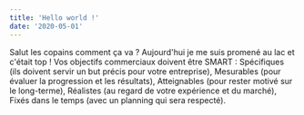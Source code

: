 ```yaml
---
title: 'Hello world !'
date: '2020-05-01'
---
```

Salut les copains comment ça va ?
Aujourd'hui je me suis promené au lac et c'était top !
Vos objectifs commerciaux doivent être SMART :
Spécifiques (ils doivent servir un but précis pour votre entreprise),
Mesurables (pour évaluer la progression et les résultats),
Atteignables (pour rester motivé sur le long-terme),
Réalistes (au regard de votre expérience et du marché),
Fixés dans le temps (avec un planning qui sera respecté).  
